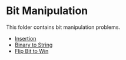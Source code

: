 # Bit Manipulation

This folder contains bit manipulation problems.

* [Insertion](Insertion)
* [Binary to String](ToString)
* [Flip Bit to Win](FlipBit)
